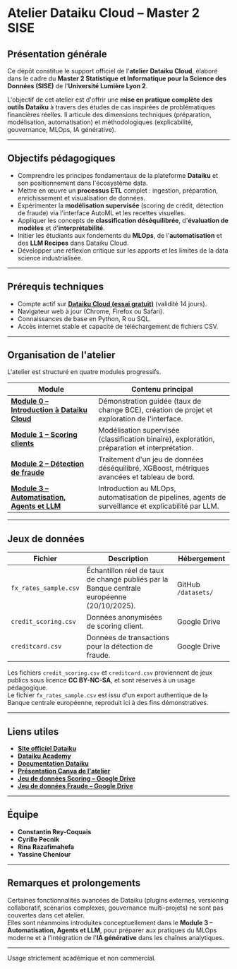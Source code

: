 # Atelier Dataiku Cloud – Master 2 SISE

## Présentation générale

Ce dépôt constitue le support officiel de l'**atelier Dataiku Cloud**, élaboré dans le cadre du **Master 2 Statistique et Informatique pour la Science des Données (SISE)** de l'**Université Lumière Lyon 2**.

L'objectif de cet atelier est d'offrir une **mise en pratique complète des outils Dataiku** à travers des études de cas inspirées de problématiques financières réelles. Il articule des dimensions techniques (préparation, modélisation, automatisation) et méthodologiques (explicabilité, gouvernance, MLOps, IA générative).

---

## Objectifs pédagogiques

- Comprendre les principes fondamentaux de la plateforme **Dataiku** et son positionnement dans l'écosystème data.  
- Mettre en œuvre un **processus ETL** complet : ingestion, préparation, enrichissement et visualisation de données.  
- Expérimenter la **modélisation supervisée** (scoring de crédit, détection de fraude) via l'interface AutoML et les recettes visuelles.  
- Appliquer les concepts de **classification déséquilibrée**, d'**évaluation de modèles** et d'**interprétabilité**.  
- Initier les étudiants aux fondements du **MLOps**, de l'**automatisation** et des **LLM Recipes** dans Dataiku Cloud.  
- Développer une réflexion critique sur les apports et les limites de la data science industrialisée.

---

## Prérequis techniques

- Compte actif sur [**Dataiku Cloud (essai gratuit)**](https://www.dataiku.com/product/get-started/) (validité 14 jours).  
- Navigateur web à jour (Chrome, Firefox ou Safari).  
- Connaissances de base en Python, R ou SQL. 
- Accès internet stable et capacité de téléchargement de fichiers CSV.

---

## Organisation de l'atelier

L'atelier est structuré en quatre modules progressifs.

| Module | Contenu principal |
|---------|-----------------------------|
| [**Module 0 – Introduction à Dataiku Cloud**](https://github.com/rsquaredata/atelier_dataiku/blob/main/00_introduction_dataiku.md) | Démonstration guidée (taux de change BCE), création de projet et exploration de l'interface. |
| [**Module 1 – Scoring clients**](https://github.com/rsquaredata/atelier_dataiku/blob/main/01_credit_scoring.md) | Modélisation supervisée (classification binaire), exploration, préparation et interprétation. |
| [**Module 2 – Détection de fraude**](modules/02_fraud_detection.md) | Traitement d'un jeu de données déséquilibré, XGBoost, métriques avancées et tableau de bord. |
| [**Module 3 – Automatisation, Agents et LLM**](modules/03_automation_agents_llm.md) | Introduction au MLOps, automatisation de pipelines, agents de surveillance et explicabilité par LLM. |

---

## Jeux de données

| Fichier | Description | Hébergement |
|----------|--------------|--------------|
| `fx_rates_sample.csv` | Échantillon réel de taux de change publiés par la Banque centrale européenne (20/10/2025). | GitHub `/datasets/` |
| `credit_scoring.csv` | Données anonymisées de scoring client. | Google Drive |
| `creditcard.csv` | Données de transactions pour la détection de fraude. | Google Drive |

Les fichiers `credit_scoring.csv` et `creditcard.csv` proviennent de jeux publics sous licence **CC BY-NC-SA**, et sont réservés à un usage pédagogique.  
Le fichier `fx_rates_sample.csv` est issu d'un export authentique de la Banque centrale européenne, reproduit ici à des fins démonstratives.

---

## Liens utiles

- [**Site officiel Dataiku**](https://www.dataiku.com/)  
- [**Dataiku Academy**](https://academy.dataiku.com/)  
- [**Documentation Dataiku**](https://doc.dataiku.com/dss/latest/)  
- [**Présentation Canva de l'atelier**](https://www.canva.com/design/DAG1-dy-VF0/LKKCkJhkuKQ2k0Eo9ZxreQ/edit)  
- [**Jeu de données Scoring – Google Drive**](https://drive.google.com/file/d/1OdeW5F1lQZLGxk5RcTRPnXKO63Y6DqjD/view?usp=drivesdk)  
- [**Jeu de données Fraude – Google Drive**](https://drive.google.com/file/d/1zXWCW8hSSDz8wRZ1rvrD-3nqExQTtLp_/view?usp=drivesdk)

---

## Équipe

- **Constantin Rey-Coquais**
- **Cyrille Pecnik**
- **Rina Razafimahefa**
- **Yassine Cheniour**

---

## Remarques et prolongements

Certaines fonctionnalités avancées de Dataiku (plugins externes, versioning collaboratif, scénarios complexes, gouvernance multi-projets) ne sont pas couvertes dans cet atelier.  
Elles sont néanmoins introduites conceptuellement dans le **Module 3 – Automatisation, Agents et LLM**, pour préparer aux pratiques du MLOps moderne et à l'intégration de l'**IA générative** dans les chaînes analytiques.

--- 
Usage strictement académique et non commercial.
